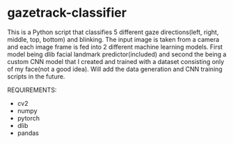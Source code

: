 # gazetrack-classifier

This is a Python script that classifies 5 different gaze directions(left, right, middle, top, bottom) and blinking. The input image is taken from a camera and each image frame is
fed into 2 different machine learning models. First model being dlib facial landmark predictor(included) and second the being a custom CNN model that I created and trained with a
dataset consisting only of my face(not a good idea). Will add the data generation and CNN training scripts in the future.

REQUIREMENTS:

- cv2
- numpy
- pytorch
- dlib
- pandas
